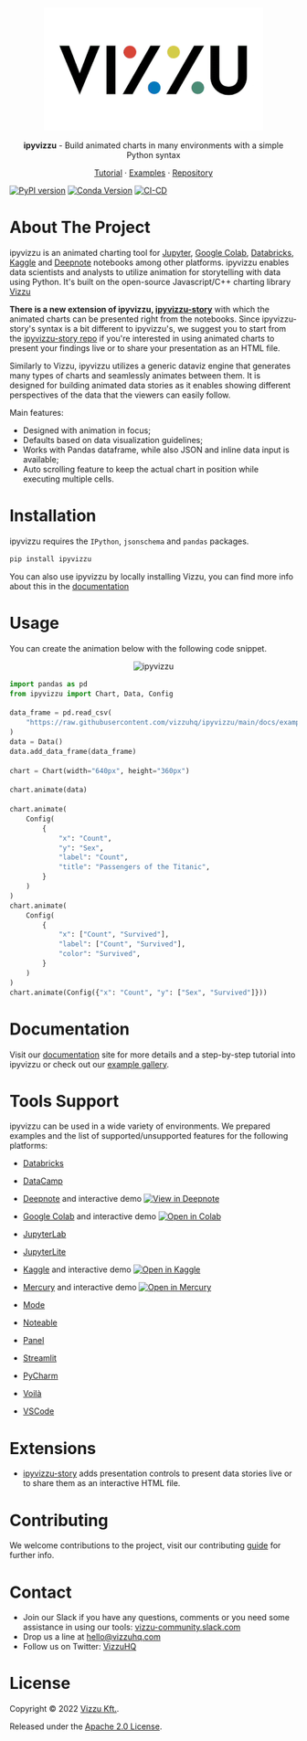 <p align="center">
  <a href="https://github.com/vizzuhq/ipyvizzu">
    <img src="https://github.com/vizzuhq/vizzu-lib-doc/raw/main/docs/readme/infinite-60.gif" alt="Vizzu" />
  </a>
  <p align="center"><b>ipyvizzu</b> - Build animated charts in many environments with a simple Python syntax</p>
  <p align="center">
    <a href="https://ipyvizzu.vizzuhq.com/doc.html">Tutorial</a>
    · <a href="http://ipyvizzu.vizzuhq.com/examples/examples.html">Examples</a>
    · <a href="https://github.com/vizzuhq/ipyvizzu">Repository</a>
  </p>
</p>

[![PyPI version](https://badge.fury.io/py/ipyvizzu.svg)](https://badge.fury.io/py/ipyvizzu)
[![Conda Version](https://img.shields.io/conda/vn/conda-forge/ipyvizzu.svg)](https://anaconda.org/conda-forge/ipyvizzu)
[![CI-CD](https://github.com/vizzuhq/ipyvizzu/actions/workflows/cicd.yml/badge.svg?branch=main)](https://github.com/vizzuhq/ipyvizzu/actions/workflows/cicd.yml)

# About The Project

ipyvizzu is an animated charting tool for [Jupyter](https://jupyter.org), [Google Colab](https://colab.research.google.com), [Databricks](https://docs.databricks.com/notebooks), [Kaggle](https://www.kaggle.com/code) and [Deepnote](https://deepnote.com) notebooks among other platforms. ipyvizzu enables data scientists and analysts to utilize animation for storytelling with data using Python. It's built on the open-source Javascript/C++ charting library [Vizzu](https://github.com/vizzuhq/vizzu-lib)

**There is a new extension of ipyvizzu, [ipyvizzu-story](https://github.com/vizzuhq/ipyvizzu-story)** with which the animated charts can be presented right from the notebooks. Since ipyvizzu-story's syntax is a bit different to ipyvizzu's, we suggest you to start from the [ipyvizzu-story repo](https://github.com/vizzuhq/ipyvizzu-story) if you're interested in using animated charts to present your findings live or to share your presentation as an HTML file.

Similarly to Vizzu, ipyvizzu utilizes a generic dataviz engine that generates many types of charts and seamlessly animates between them. It is designed for building animated data stories as it enables showing different perspectives of the data that the viewers can easily follow.

Main features:
- Designed with animation in focus;
- Defaults based on data visualization guidelines;
- Works with Pandas dataframe, while also JSON and inline data input is available;
- Auto scrolling feature to keep the actual chart in position while executing multiple cells.

# Installation

ipyvizzu requires the `IPython`, `jsonschema` and `pandas` packages.

```sh
pip install ipyvizzu
```
You can also use ipyvizzu by locally installing Vizzu, you can find more info about this in the [documentation](https://ipyvizzu.vizzuhq.com/doc.html)

# Usage

You can create the animation below with the following code snippet.

<p align="center">
  <img src="https://github.com/vizzuhq/ipyvizzu/raw/main/docs/assets/ipyvizzu-promo.gif" alt="ipyvizzu" />
</p>

```python
import pandas as pd
from ipyvizzu import Chart, Data, Config

data_frame = pd.read_csv(
    "https://raw.githubusercontent.com/vizzuhq/ipyvizzu/main/docs/examples/stories/titanic/titanic.csv"
)
data = Data()
data.add_data_frame(data_frame)

chart = Chart(width="640px", height="360px")

chart.animate(data)

chart.animate(
    Config(
        {
            "x": "Count",
            "y": "Sex",
            "label": "Count",
            "title": "Passengers of the Titanic",
        }
    )
)
chart.animate(
    Config(
        {
            "x": ["Count", "Survived"],
            "label": ["Count", "Survived"],
            "color": "Survived",
        }
    )
)
chart.animate(Config({"x": "Count", "y": ["Sex", "Survived"]}))
```

# Documentation
Visit our [documentation](https://ipyvizzu.vizzuhq.com/doc.html) site for more details and a step-by-step tutorial into ipyvizzu
or check out our [example gallery](http://ipyvizzu.vizzuhq.com/examples/examples.html).

# Tools Support

ipyvizzu can be used in a wide variety of environments. We prepared examples and the list of supported/unsupported features for the following platforms:

- [Databricks](https://github.com/vizzuhq/ipyvizzu/blob/main/docs/examples/environments/databricks.md)

- [DataCamp](https://github.com/vizzuhq/ipyvizzu/blob/main/docs/examples/environments/datacamp.md)

- [Deepnote](https://github.com/vizzuhq/ipyvizzu/blob/main/docs/examples/environments/deepnote.md) and interactive demo [![View in Deepnote](https://deepnote.com/static/buttons/view-in-deepnote.svg)](https://deepnote.com/workspace/david-andras-vegh-bc03-79fd3a98-abaf-40c0-8b52-9f3e438a73fc/project/ipyvizzu-demo-dff3c2c3-f212-434e-8fa1-23d843c52fe3/%2Fipyvizzu_demo.ipynb)

- [Google Colab](https://github.com/vizzuhq/ipyvizzu/blob/main/docs/examples/environments/colab.md) and interactive demo [![Open in Colab](https://colab.research.google.com/assets/colab-badge.svg)](https://colab.research.google.com/drive/19H4etDPuSyJ3LNJbshsfEAnxxwjJgZgq?usp=sharing)

- [JupyterLab](https://github.com/vizzuhq/ipyvizzu/blob/main/docs/examples/environments/jupyterlab.md)

- [JupyterLite](https://github.com/vizzuhq/ipyvizzu/blob/main/docs/examples/environments/jupyterlite.md)

- [Kaggle](https://github.com/vizzuhq/ipyvizzu/blob/main/docs/examples/environments/kaggle.md) and interactive demo [![Open in Kaggle](https://kaggle.com/static/images/open-in-kaggle.svg)](https://www.kaggle.com/dvidandrsvgh/ipyvizzu-demo)

- [Mercury](https://github.com/vizzuhq/ipyvizzu/blob/main/docs/examples/environments/mercury.md) and interactive demo [![Open in Mercury](https://raw.githubusercontent.com/mljar/mercury/main/docs/media/open_in_mercury.svg)](https://huggingface.co/spaces/veghdev/ipyvizzu-demo)

- [Mode](https://github.com/vizzuhq/ipyvizzu/blob/main/docs/examples/environments/mode.md)

- [Noteable](https://github.com/vizzuhq/ipyvizzu/blob/main/docs/examples/environments/noteable.md)

- [Panel](https://github.com/vizzuhq/ipyvizzu/blob/main/docs/examples/environments/panel.md)

- [Streamlit](https://github.com/vizzuhq/ipyvizzu/blob/main/docs/examples/environments/streamlit.md)

- [PyCharm](https://github.com/vizzuhq/ipyvizzu/blob/main/docs/examples/environments/pycharm.md)

- [Voilà](https://github.com/vizzuhq/ipyvizzu/blob/main/docs/examples/environments/voila.md)

- [VSCode](https://github.com/vizzuhq/ipyvizzu/blob/main/docs/examples/environments/vscode.md)

# Extensions

- [ipyvizzu-story](https://github.com/vizzuhq/ipyvizzu-story) adds presentation controls to present data stories live or to share them as an interactive HTML file.

# Contributing

We welcome contributions to the project, visit our contributing [guide](https://github.com/vizzuhq/ipyvizzu/blob/main/CONTRIBUTING.md) for further info.

# Contact

* Join our Slack if you have any questions, comments or you need some assistance in using our tools: [vizzu-community.slack.com](https://join.slack.com/t/vizzu-community/shared_invite/zt-w2nqhq44-2CCWL4o7qn2Ns1EFSf9kEg)
* Drop us a line at hello@vizzuhq.com
* Follow us on Twitter: [VizzuHQ](https://twitter.com/VizzuHQ)

# License

Copyright © 2022 [Vizzu Kft.](https://vizzuhq.com).

Released under the [Apache 2.0 License](https://github.com/vizzuhq/ipyvizzu/blob/main/LICENSE).
